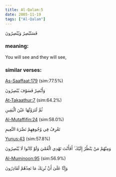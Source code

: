```yaml
---
title: Al-Qalam:5
date: 2005-11-19
tags: ["Al-Qalam"]
---
```

فَسَتُبْصِرُ وَيُبْصِرُونَ
### meaning: 
You will see and they will see,
### similar verses: 

[As-Saaffaat:179](/37/179) (sim:77.5%)

وَأَبْصِرْ فَسَوْفَ يُبْصِرُونَ

[At-Takaathur:7](/102/7) (sim:64.2%)

ثُمَّ لَتَرَوُنَّهَا عَيْنَ الْيَقِينِ

[Al-Mutaffifin:24](/83/24) (sim:58.0%)

تَعْرِفُ فِي وُجُوهِهِمْ نَضْرَةَ النَّعِيمِ

[Yunus:43](/10/43) (sim:57.8%)

وَمِنْهُمْ مَنْ يَنْظُرُ إِلَيْكَ ۚ أَفَأَنْتَ تَهْدِي الْعُمْيَ وَلَوْ كَانُوا لَا يُبْصِرُونَ

[Al-Muminoon:95](/23/95) (sim:56.9%)

وَإِنَّا عَلَىٰ أَنْ نُرِيَكَ مَا نَعِدُهُمْ لَقَادِرُونَ
